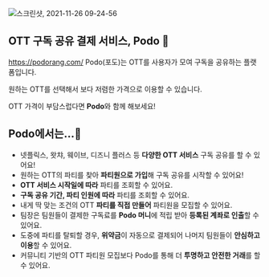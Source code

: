 ![스크린샷, 2021-11-26 09-24-56](https://user-images.githubusercontent.com/50609368/143511321-7e5e9670-1442-49e9-82ed-8c6206768725.png)

## OTT 구독 공유 결제 서비스, Podo 🍇
https://podorang.com/
Podo(포도)는 OTT를 사용자가 모여 구독을 공유하는 플랫폼입니다.

원하는 OTT를 선택해서 보다 저렴한 가격으로 이용할 수 있습니다.

OTT 가격이 부담스럽다면 **Podo**와 함께 해보세요!

## Podo에서는...🍿

- 넷플릭스, 왓챠, 웨이브, 디즈니 플러스 등 **다양한 OTT 서비스** 구독 공유를 할 수 있어요!
- 원하는 OTT의 파티를 찾아 **파티원으로 가입**해 구독 공유를 시작할 수 있어요!
- **OTT 서비스 시작일에 따라** 파티를 조회할 수 있어요.
- **구독 공유 기간, 파티 인원에 따라** 파티를 조회할 수 있어요.
- 내게 딱 맞는 조건의 OTT **파티를 직접 만들어** 파티원을 모집할 수 있어요.
- 팀장은 팀원들이 결제한 구독료를 **Podo 머니**에 적립 받아 **등록된 계좌로 인출**할 수 있어요.
- 도중에 파티를 탈퇴할 경우, **위약금**이 자동으로 결제되어 나머지 팀원들이 **안심하고 이용**할 수 있어요.
- 커뮤니티 기반의 OTT 파티원 모집보다 Podo를 통해 더 **투명하고 안전한 거래**를 할 수 있어요.
